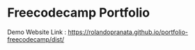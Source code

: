 # Freecodecamp Portfolio

Demo Website Link : https://rolandopranata.github.io/portfolio-freecodecamp/dist/
